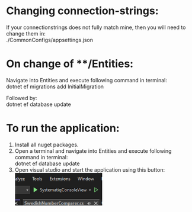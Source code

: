 # Changing connection-strings:
If your connectionstrings does not fully match mine, then you will need to change them in:<br> 
./CommonConfigs/appsettings.json<br>


# On change of **/Entities:
Navigate into Entities and execute following command in terminal:<br>
dotnet ef migrations add InitialMigration

Followed by:<br>
dotnet ef database update

# To run the application:
1. Install all nuget packages.
2. Open a terminal and navigate into Entities and execute following command in terminal:<br>dotnet ef database update
3. Open visual studio and start the application using this button:<br> ![Execute/run-button](./Images/run_button.png)